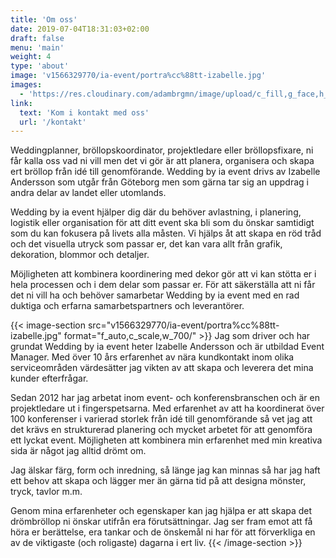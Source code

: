 ```yaml
---
title: 'Om oss'
date: 2019-07-04T18:31:03+02:00
draft: false
menu: 'main'
weight: 4
type: 'about'
image: 'v1566329770/ia-event/portra%cc%88tt-izabelle.jpg'
images:
  - 'https://res.cloudinary.com/adambrgmn/image/upload/c_fill,g_face,h_630,w_1200,x_0/v1566329770/ia-event/portra%CC%88tt-izabelle.jpg'
link:
  text: 'Kom i kontakt med oss'
  url: '/kontakt'
---
```


Weddingplanner, bröllopskoordinator, projektledare eller bröllopsfixare, ni får
kalla oss vad ni vill men det vi gör är att planera, organisera och skapa ert
bröllop från idé till genomförande. Wedding by ia event drivs av Izabelle
Andersson som utgår från Göteborg men som gärna tar sig an uppdrag i andra delar
av landet eller utomlands.

Wedding by ia event hjälper dig där du behöver avlastning, i planering, logistik
eller organisation för att ditt event ska bli som du önskar samtidigt som du kan
fokusera på livets alla måsten. Vi hjälps åt att skapa en röd tråd och det
visuella utryck som passar er, det kan vara allt från grafik, dekoration,
blommor och detaljer.

Möjligheten att kombinera koordinering med dekor gör att vi kan stötta er i hela
processen och i dem delar som passar er. För att säkerställa att ni får det ni
vill ha och behöver samarbetar Wedding by ia event med en rad duktiga och
erfarna samarbetspartners och leverantörer.

{{< image-section src="v1566329770/ia-event/portra%cc%88tt-izabelle.jpg" format="f_auto,c_scale,w_700/" >}}
Jag som driver och har grundat Wedding by ia event heter Izabelle Andersson och
är utbildad Event Manager. Med över 10 års erfarenhet av nära kundkontakt inom
olika serviceområden värdesätter jag vikten av att skapa och leverera det mina
kunder efterfrågar.

Sedan 2012 har jag arbetat inom event- och konferensbranschen och är en
projektledare ut i fingerspetsarna. Med erfarenhet av att ha koordinerat över
100 konferenser i varierad storlek från idé till genomförande så vet jag att det
krävs en strukturerad planering och mycket arbetet för att genomföra ett lyckat
event. Möjligheten att kombinera min erfarenhet med min kreativa sida är något
jag alltid drömt om.

Jag älskar färg, form och inredning, så länge jag kan minnas så har jag haft ett
behov att skapa och lägger mer än gärna tid på att designa mönster, tryck,
tavlor m.m.

Genom mina erfarenheter och egenskaper kan jag hjälpa er att skapa det
drömbröllop ni önskar utifrån era förutsättningar. Jag ser fram emot att få höra
er berättelse, era tankar och de önskemål ni har för att förverkliga en av de
viktigaste (och roligaste) dagarna i ert liv. {{< /image-section >}}
